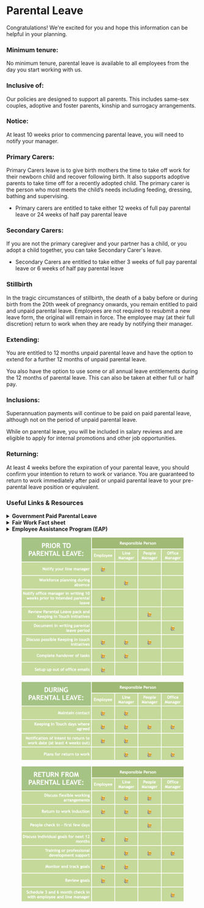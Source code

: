# Parental Leave

Congratulations! We're excited for you and hope this information can be helpful in your planning.

### Minimum tenure:

No minimum tenure, parental leave is available to all employees from the day you start working with us.&#x20;

### **Inclusive of:**

Our policies are designed to support all parents. This includes same-sex couples, adoptive and foster parents, kinship and surrogacy arrangements.

### Notice:

At least 10 weeks prior to commencing parental leave, you will need to notify your manager.

### Primary Carers:

Primary Carers leave is to give birth mothers the time to take off work for their newborn child and recover following birth. It also supports adoptive parents to take time off for a recently adopted child. The primary carer is the person who most meets the child’s needs including feeding, dressing, bathing and supervising.&#x20;

* Primary carers are entitled to take either 12 weeks of full pay parental leave or 24 weeks of half pay parental leave

### **Secondary Carers:**

If you are not the primary caregiver and your partner has a child, or you adopt a child together, you can take Secondary Carer's leave.&#x20;

* Secondary Carers are entitled to take either 3 weeks of full pay parental leave or 6 weeks of half pay parental leave

### Stillbirth

In the tragic circumstances of stillbirth, the death of a baby before or during birth from the 20th week of pregnancy onwards, you remain entitled to paid and unpaid parental leave. Employees are not required to resubmit a new leave form, the original will remain in force. The employee may (at their full discretion) return to work when they are ready by notifying their manager.

### Extending:

You are entitled to 12 months unpaid parental leave and have the option to extend for a further 12 months of unpaid parental leave.

You also have the option to use some or all annual leave entitlements during the 12 months of parental leave. This can also be taken at either full or half pay.

### Inclusions:

Superannuation payments will continue to be paid on paid parental leave, although not on the period of unpaid parental leave.

While on parental leave, you will be included in salary reviews and are eligible to apply for internal promotions and other job opportunities.

### Returning:

At least 4 weeks before the expiration of your parental leave, you should confirm your intention to return to work or variance. You are guaranteed to return to work immediately after paid or unpaid parental leave to your pre- parental leave position or equivalent.

### Useful Links & Resources

<details>

<summary><strong>Government Paid Parental Leave</strong></summary>

In addition, employees may be eligible for government paid parental leave and related entitlements. The Australian Government Paid Parental Leave Scheme may provide government- funded Parental Leave Pay at the national minimum wage to employees who meet the eligibility criteria. For more information you can visit the Department of Human Services website [here](https://www.servicesaustralia.gov.au).

</details>

<details>

<summary><strong>Fair Work Fact sheet</strong></summary>

Link to Fair Work Fact sheet on parental leave and related entitlements [here.](https://www.fairwork.gov.au/tools-and-resources/fact-sheets/minimum-workplace-entitlements/parental-leave-and-related-entitlements)

</details>

<details>

<summary><strong>Employee Assistance Program (EAP)</strong></summary>

Becoming a parent is an important time in your life, if you need support and would like to book a counselling session, please contact our EAP with these [details](https://sixpivot.sharepoint.com/sites/HR/SitePages/Employee-Benefits.aspx#our-eap-assist-\(our-workplace-counselling-service\)). This service is completely confidential.

</details>

<figure><img src="../../.gitbook/assets/prior parental.png" alt=""><figcaption></figcaption></figure>

<figure><img src="../../.gitbook/assets/during parental.png" alt=""><figcaption></figcaption></figure>

<figure><img src="../../.gitbook/assets/return parental.png" alt=""><figcaption></figcaption></figure>
